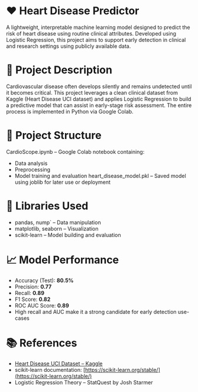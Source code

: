 # ❤️ Heart Disease Predictor
A lightweight, interpretable machine learning model designed to predict the risk of heart disease using routine clinical attributes. Developed using Logistic Regression, this project aims to support early detection in clinical and research settings using publicly available data.

# 📌 Project Description
Cardiovascular disease often develops silently and remains undetected until it becomes critical. This project leverages a clean clinical dataset from Kaggle (Heart Disease UCI dataset) and applies Logistic Regression to build a predictive model that can assist in early-stage risk assessment. The entire process is implemented in Python via Google Colab.

# 📂 Project Structure
 CardioScope.ipynb – Google Colab notebook containing:
  * Data analysis
  * Preprocessing
  * Model training and evaluation
 heart_disease_model.pkl – Saved model using joblib for later use or deployment

# 🧪 Libraries Used

* pandas, nump` – Data manipulation
* matplotlib, seaborn – Visualization
* scikit-learn – Model building and evaluation

# 📈 Model Performance

* Accuracy (Test): **80.5%**
* Precision: **0.77**
* Recall: **0.89**
* F1 Score: **0.82**
* ROC AUC Score: **0.89**
* High recall and AUC make it a strong candidate for early detection use-cases

# 📚 References

* [Heart Disease UCI Dataset – Kaggle](https://www.kaggle.com/datasets/johnsmith88/heart-disease-dataset)
* scikit-learn documentation: [https://scikit-learn.org/stable/](https://scikit-learn.org/stable/)
* Logistic Regression Theory – StatQuest by Josh Starmer
